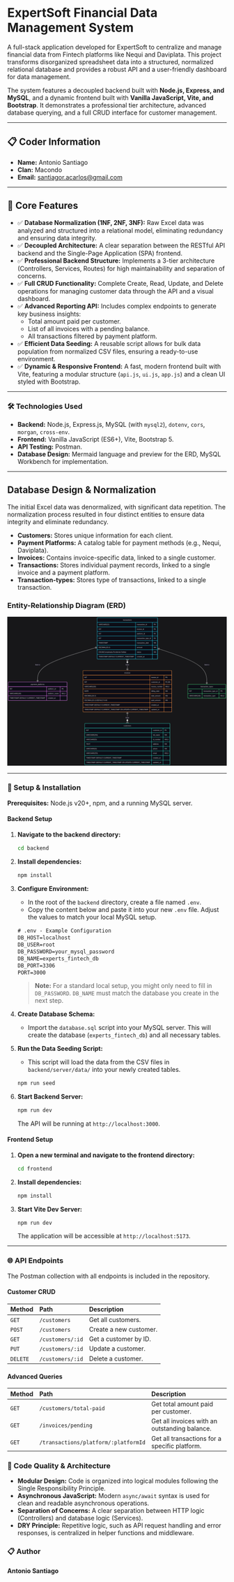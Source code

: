 # ExpertSoft Financial Data Management System

A full-stack application developed for ExpertSoft to centralize and manage financial data from Fintech platforms like Nequi and Daviplata. This project transforms disorganized spreadsheet data into a structured, normalized relational database and provides a robust API and a user-friendly dashboard for data management.

The system features a decoupled backend built with **Node.js, Express, and MySQL**, and a dynamic frontend built with **Vanilla JavaScript, Vite, and Bootstrap**. It demonstrates a professional tier architecture, advanced database querying, and a full CRUD interface for customer management.

---

## 📋 Coder Information

-   **Name:** Antonio Santiago
-   **Clan:** Macondo
-   **Email:** santiagor.acarlos@gmail.com

---

## 🎯 Core Features

-   ✅ **Database Normalization (1NF, 2NF, 3NF):** Raw Excel data was analyzed and structured into a relational model, eliminating redundancy and ensuring data integrity.
-   ✅ **Decoupled Architecture:** A clear separation between the RESTful API backend and the Single-Page Application (SPA) frontend.
-   ✅ **Professional Backend Structure:** Implements a 3-tier architecture (Controllers, Services, Routes) for high maintainability and separation of concerns.
-   ✅ **Full CRUD Functionality:** Complete Create, Read, Update, and Delete operations for managing customer data through the API and a visual dashboard.
-   ✅ **Advanced Reporting API:** Includes complex endpoints to generate key business insights:
    -   Total amount paid per customer.
    -   List of all invoices with a pending balance.
    -   All transactions filtered by payment platform.
-   ✅ **Efficient Data Seeding:** A reusable script allows for bulk data population from normalized CSV files, ensuring a ready-to-use environment.
-   ✅ **Dynamic & Responsive Frontend:** A fast, modern frontend built with Vite, featuring a modular structure (`api.js`, `ui.js`, `app.js`) and a clean UI styled with Bootstrap.

---

### 🛠️ Technologies Used

-   **Backend:** Node.js, Express.js, MySQL (with `mysql2`), `dotenv`, `cors`, `morgan`, `cross-env`.
-   **Frontend:** Vanilla JavaScript (ES6+), Vite, Bootstrap 5.
-   **API Testing:** Postman.
-   **Database Design:** Mermaid language and preview for the ERD, MySQL Workbench for implementation.

---

## Database Design & Normalization

The initial Excel data was denormalized, with significant data repetition. The normalization process resulted in four distinct entities to ensure data integrity and eliminate redundancy.

-   **Customers:** Stores unique information for each client.
-   **Payment Platforms:** A catalog table for payment methods (e.g., Nequi, Daviplata).
-   **Invoices:** Contains invoice-specific data, linked to a single customer.
-   **Transactions:** Stores individual payment records, linked to a single invoice and a payment platform.
-   **Transaction-types:** Stores type of transactions, linked to a single transaction.

### Entity-Relationship Diagram (ERD)

![Entity-Relationship Diagram](./docs/entity-relation-diagram.png)

---

### 🚀 Setup & Installation

**Prerequisites:** Node.js v20+, npm, and a running MySQL server.

#### Backend Setup

1.  **Navigate to the backend directory:**
    ```bash
    cd backend
    ```
2.  **Install dependencies:**
    ```bash
    npm install
    ```
3.  **Configure Environment:**
    -   In the root of the `backend` directory, create a file named `.env`.
    -   Copy the content below and paste it into your new `.env` file. Adjust the values to match your local MySQL setup.

    ```env
    # .env - Example Configuration
    DB_HOST=localhost
    DB_USER=root
    DB_PASSWORD=your_mysql_password
    DB_NAME=experts_fintech_db
    DB_PORT=3306
    PORT=3000
    ```
    > **Note:** For a standard local setup, you might only need to fill in `DB_PASSWORD`. `DB_NAME` must match the database you create in the next step.

4.  **Create Database Schema:**
    -   Import the `database.sql` script into your MySQL server. This will create the database (`experts_fintech_db`) and all necessary tables.
5.  **Run the Data Seeding Script:**
    -   This script will load the data from the CSV files in `backend/server/data/` into your newly created tables.
    ```bash
    npm run seed
    ```
6.  **Start Backend Server:**
    ```bash
    npm run dev
    ```
    The API will be running at `http://localhost:3000`.

#### Frontend Setup

1.  **Open a new terminal and navigate to the frontend directory:**
    ```bash
    cd frontend
    ```
2.  **Install dependencies:**
    ```bash
    npm install
    ```
3.  **Start Vite Dev Server:**
    ```bash
    npm run dev
    ```
    The application will be accessible at `http://localhost:5173`.

---

### 🌐 API Endpoints

The Postman collection with all endpoints is included in the repository.

#### Customer CRUD

| Method   | Path         | Description              |
| :------- | :----------- | :----------------------- |
| `GET`    | `/customers` | Get all customers.       |
| `POST`   | `/customers` | Create a new customer.   |
| `GET`    | `/customers/:id` | Get a customer by ID.    |
| `PUT`    | `/customers/:id` | Update a customer.       |
| `DELETE` | `/customers/:id` | Delete a customer.       |

#### Advanced Queries

| Method | Path                            | Description                                        |
| :----- | :------------------------------ | :------------------------------------------------- |
| `GET`  | `/customers/total-paid`         | Get total amount paid per customer.                |
| `GET`  | `/invoices/pending`             | Get all invoices with an outstanding balance.      |
| `GET`  | `/transactions/platform/:platformId` | Get all transactions for a specific platform. |

### 📝 Code Quality & Architecture

-   **Modular Design:** Code is organized into logical modules following the Single Responsibility Principle.
-   **Asynchronous JavaScript:** Modern `async/await` syntax is used for clean and readable asynchronous operations.
-   **Separation of Concerns:** A clear separation between HTTP logic (Controllers) and database logic (Services).
-   **DRY Principle:** Repetitive logic, such as API request handling and error responses, is centralized in helper functions and middleware.

### 📋 Author
####   **Antonio Santiago** 